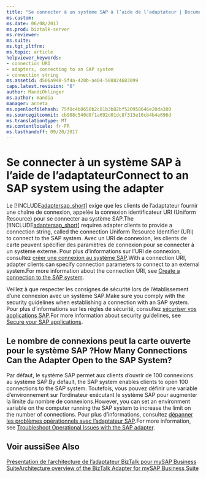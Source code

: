 ```yaml
---
title: "Se connecter à un système SAP à l’aide de l’adaptateur | Documents Microsoft"
ms.custom: 
ms.date: 06/08/2017
ms.prod: biztalk-server
ms.reviewer: 
ms.suite: 
ms.tgt_pltfrm: 
ms.topic: article
helpviewer_keywords:
- connection URI
- adapters, connecting to an SAP system
- connection string
ms.assetid: d506a948-5f4a-420b-a404-508824683099
caps.latest.revision: "6"
author: MandiOhlinger
ms.author: mandia
manager: anneta
ms.openlocfilehash: 75f8c4b8650b2c81b3b82bf520958646e20da380
ms.sourcegitcommit: cb908c540d8f1a692d01dc8f313e16cb4b4e696d
ms.translationtype: MT
ms.contentlocale: fr-FR
ms.lasthandoff: 09/20/2017
---
```

# <a name="connect-to-an-sap-system-using-the-adapter"></a><span data-ttu-id="4ec37-102">Se connecter à un système SAP à l’aide de l’adaptateur</span><span class="sxs-lookup"><span data-stu-id="4ec37-102">Connect to an SAP system using the adapter</span></span>
<span data-ttu-id="4ec37-103">Le [!INCLUDE[adaptersap_short](../../includes/adaptersap-short-md.md)] exige que les clients de l’adaptateur fournir une chaîne de connexion, appelée la connexion identificateur URI (Uniform Resource) pour se connecter au système SAP.</span><span class="sxs-lookup"><span data-stu-id="4ec37-103">The [!INCLUDE[adaptersap_short](../../includes/adaptersap-short-md.md)] requires adapter clients to provide a connection string, called the connection Uniform Resource Identifier (URI) to connect to the SAP system.</span></span> <span data-ttu-id="4ec37-104">Avec un URI de connexion, les clients de carte peuvent spécifier des paramètres de connexion pour se connecter à un système externe. Pour plus d’informations sur l’URI de connexion, consultez [créer une connexion au système SAP](../../adapters-and-accelerators/adapter-sap/create-a-connection-to-the-sap-system.md).</span><span class="sxs-lookup"><span data-stu-id="4ec37-104">With a connection URI, adapter clients can specify connection parameters to connect to an external system.For more information about the connection URI, see [Create a connection to the SAP system](../../adapters-and-accelerators/adapter-sap/create-a-connection-to-the-sap-system.md).</span></span>  
  
 <span data-ttu-id="4ec37-105">Veillez à que respecter les consignes de sécurité lors de l’établissement d’une connexion avec un système SAP.</span><span class="sxs-lookup"><span data-stu-id="4ec37-105">Make sure you comply with the security guidelines when establishing a connection with an SAP system.</span></span> <span data-ttu-id="4ec37-106">Pour plus d’informations sur les règles de sécurité, consultez [sécuriser vos applications SAP](../../adapters-and-accelerators/adapter-sap/secure-your-sap-applications.md).</span><span class="sxs-lookup"><span data-stu-id="4ec37-106">For more information about security guidelines, see [Secure your SAP applications](../../adapters-and-accelerators/adapter-sap/secure-your-sap-applications.md).</span></span>
  
## <a name="how-many-connections-can-the-adapter-open-to-the-sap-system"></a><span data-ttu-id="4ec37-107">Le nombre de connexions peut la carte ouverte pour le système SAP ?</span><span class="sxs-lookup"><span data-stu-id="4ec37-107">How Many Connections Can the Adapter Open to the SAP System?</span></span>  
 <span data-ttu-id="4ec37-108">Par défaut, le système SAP permet aux clients d’ouvrir de 100 connexions au système SAP.</span><span class="sxs-lookup"><span data-stu-id="4ec37-108">By default, the SAP system enables clients to open 100 connections to the SAP system.</span></span> <span data-ttu-id="4ec37-109">Toutefois, vous pouvez définir une variable d’environnement sur l’ordinateur exécutant le système SAP pour augmenter la limite du nombre de connexions.</span><span class="sxs-lookup"><span data-stu-id="4ec37-109">However, you can set an environment variable on the computer running the SAP system to increase the limit on the number of connections.</span></span> <span data-ttu-id="4ec37-110">Pour plus d’informations, consultez [dépanner les problèmes opérationnels avec l’adaptateur SAP](../../adapters-and-accelerators/adapter-sap/troubleshoot-operational-issues-with-the-sap-adapter.md).</span><span class="sxs-lookup"><span data-stu-id="4ec37-110">For more information, see [Troubleshoot Operational Issues with the SAP adapter](../../adapters-and-accelerators/adapter-sap/troubleshoot-operational-issues-with-the-sap-adapter.md).</span></span>  
  
## <a name="see-also"></a><span data-ttu-id="4ec37-111">Voir aussi</span><span class="sxs-lookup"><span data-stu-id="4ec37-111">See Also</span></span>  
 [<span data-ttu-id="4ec37-112">Présentation de l’architecture de l’adaptateur BizTalk pour mySAP Business Suite</span><span class="sxs-lookup"><span data-stu-id="4ec37-112">Architecture overview of the BizTalk Adapter for mySAP Business Suite</span></span>](../../adapters-and-accelerators/adapter-sap/architecture-overview-of-the-biztalk-adapter-for-mysap-business-suite.md)
